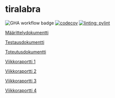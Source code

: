 # tiralabra

![GHA workflow badge](https://github.com/hartonenolli/ohtu_miniprojekti/workflows/CI/badge.svg)
[![codecov](https://codecov.io/gh/katajak/tiralabra/branch/main/graph/badge.svg?token=RA4XTDM68I)](https://codecov.io/gh/katajak/tiralabra)
[![linting: pylint](https://img.shields.io/badge/linting-pylint-yellowgreen)](https://github.com/PyCQA/pylint)

[Määrittelydokumentti](https://github.com/katajak/tiralabra/blob/main/dokumentaatio/maarittelydokumentti.md)

[Testausdokumentti](https://github.com/katajak/tiralabra/blob/main/dokumentaatio/testausdokumentti.md)

[Toteutusdokumentti](https://github.com/katajak/tiralabra/blob/main/dokumentaatio/toteutusdokumentti.md)

[Viikkoraportti 1](https://github.com/katajak/tiralabra/blob/main/dokumentaatio/viikkoraportit/viikkoraportti1.md)

[Viikkoraportti 2](https://github.com/katajak/tiralabra/blob/main/dokumentaatio/viikkoraportit/viikkoraportti2.md)

[Viikkoraportti 3](https://github.com/katajak/tiralabra/blob/main/dokumentaatio/viikkoraportit/viikkoraportti3.md)

[Viikkoraportti 4](https://github.com/katajak/tiralabra/blob/main/dokumentaatio/viikkoraportit/viikkoraportti4.md)
